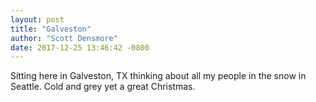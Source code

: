 ```yaml
---
layout: post
title: "Galveston"
author: "Scott Densmore"
date: 2017-12-25 13:46:42 -0800
---
```


Sitting here in Galveston, TX thinking about all my people in the snow in Seattle. Cold and grey yet a great Christmas.
